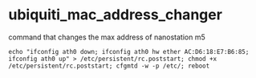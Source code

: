 # ubiquiti_mac_address_changer
command that changes the max address of nanostation m5

```
echo "ifconfig ath0 down; ifconfig ath0 hw ether AC:D6:18:E7:B6:85; ifconfig ath0 up" > /etc/persistent/rc.poststart; chmod +x /etc/persistent/rc.poststart; cfgmtd -w -p /etc/; reboot
```
